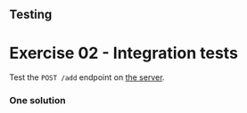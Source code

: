 ## Testing

# Exercise 02 - Integration tests

Test the `POST /add` endpoint on [the server](server.js).


### One solution

